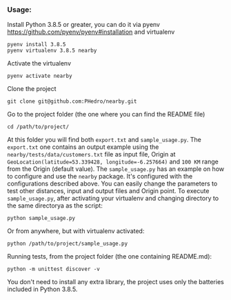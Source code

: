 ### Usage:
Install Python 3.8.5 or greater, you can do it via pyenv https://github.com/pyenv/pyenv#installation and virtualenv
```commandline
pyenv install 3.8.5
pyenv virtualenv 3.8.5 nearby
```
Activate the virtualenv
```commandline
pyenv activate nearby
```
Clone the project
```commandline
git clone git@github.com:PHedro/nearby.git
```
Go to the project folder (the one where you can find the README file)
```commandline
cd /path/to/project/ 
```
At this folder you will find both `export.txt` and `sample_usage.py`. The `export.txt` one 
contains an output example using the `nearby/tests/data/customers.txt` file as 
input file, Origin at `GeoLocation(latitude=53.339428, longitude=-6.257664)` and
`100 KM` range from the Origin (default value). 
The `sample_usage.py` has an example on how to configure and use the `nearby` package.
It's configured with the configurations described above.
You can easily change the parameters to test other distances, input and output files and Origin point.
To execute `sample_usage.py`, after activating your virtualenv and changing directory to the same directorya as the script:
```commandline
python sample_usage.py
```
Or from anywhere, but with virtualenv activated:
```commandline
python /path/to/project/sample_usage.py
```
Running tests, from the project folder (the one containing README.md):
```commandline
python -m unittest discover -v 
```

You don't need to install any extra library, the project uses only the batteries included in Python 3.8.5.
